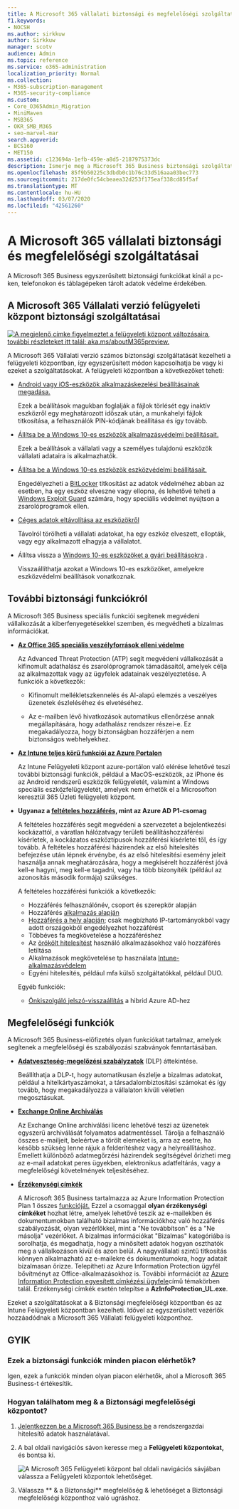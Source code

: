 ```yaml
---
title: A Microsoft 365 vállalati biztonsági és megfelelőségi szolgáltatásai
f1.keywords:
- NOCSH
ms.author: sirkkuw
author: Sirkkuw
manager: scotv
audience: Admin
ms.topic: reference
ms.service: o365-administration
localization_priority: Normal
ms.collection:
- M365-subscription-management
- M365-security-compliance
ms.custom:
- Core_O365Admin_Migration
- MiniMaven
- MSB365
- OKR_SMB_M365
- seo-marvel-mar
search.appverid:
- BCS160
- MET150
ms.assetid: c123694a-1efb-459e-a8d5-2187975373dc
description: Ismerje meg a Microsoft 365 Business biztonsági szolgáltatásait, amelyek segítenek megvédeni az adatokat pc-ken, telefonokon és táblagépeken.
ms.openlocfilehash: 85f9b50225c3dbdb0c1b76c33d516aaa03bec773
ms.sourcegitcommit: 217de0fc54cbeaea32d253f175eaf338cd85f5af
ms.translationtype: MT
ms.contentlocale: hu-HU
ms.lasthandoff: 03/07/2020
ms.locfileid: "42561260"
---
```

# <a name="microsoft-365-business-security-and-compliance-features"></a>A Microsoft 365 vállalati biztonsági és megfelelőségi szolgáltatásai

A Microsoft 365 Business egyszerűsített biztonsági funkciókat kínál a pc-ken, telefonokon és táblagépeken tárolt adatok védelme érdekében.
    
## <a name="microsoft-365-business-admin-center-security-features"></a>A Microsoft 365 Vállalati verzió felügyeleti központ biztonsági szolgáltatásai

[![A megjelenő címke figyelmeztet a felügyeleti központ változásaira, további részleteket itt talál: aka.ms/aboutM365preview.](../media/m365admincenterchanging.png)](https://docs.microsoft.com/office365/admin/microsoft-365-admin-center-preview)

A Microsoft 365 Vállalati verzió számos biztonsági szolgáltatását kezelheti a felügyeleti központban, így egyszerűsített módon kapcsolhatja be vagy ki ezeket a szolgáltatásokat. A felügyeleti központban a következőket teheti:
  
- [Android vagy iOS-eszközök alkalmazáskezelési beállításainak megadása.](app-protection-settings-for-android-and-ios.md) 
    
    Ezek a beállítások magukban foglalják a fájlok törlését egy inaktív eszközről egy meghatározott időszak után, a munkahelyi fájlok titkosítása, a felhasználók PIN-kódjának beállítása és így tovább.
    
- [Állítsa be a Windows 10-es eszközök alkalmazásvédelmi beállításait.](protection-settings-for-windows-10-devices.md) 
    
    Ezek a beállítások a vállalati vagy a személyes tulajdonú eszközök vállalati adataira is alkalmazhatók.
    
- [Állítsa be a Windows 10-es eszközök eszközvédelmi beállításait.](protection-settings-for-windows-10-pcs.md) 
    
    Engedélyezheti a [BitLocker](https://go.microsoft.com/fwlink/p/?linkid=871405) titkosítást az adatok védelméhez abban az esetben, ha egy eszköz elveszne vagy ellopna, és lehetővé teheti a [Windows Exploit Guard](https://docs.microsoft.com/windows/security/threat-protection/microsoft-defender-atp/enable-exploit-protection) számára, hogy speciális védelmet nyújtson a zsarolóprogramok ellen. 
    
- [Céges adatok eltávolítása az eszközökről](remove-company-data.md)
    
    Távolról törölheti a vállalati adatokat, ha egy eszköz elveszett, ellopták, vagy egy alkalmazott elhagyja a vállalatot.
    
- Állítsa vissza a [Windows 10-es eszközöket a gyári beállításokra](reset-devices-to-factory-settings.md) . 
    
    Visszaállíthatja azokat a Windows 10-es eszközöket, amelyekre eszközvédelmi beállítások vonatkoznak.
    
## <a name="additional-security-features"></a>További biztonsági funkciókról 

A Microsoft 365 Business speciális funkciói segítenek megvédeni vállalkozását a kiberfenyegetésekkel szemben, és megvédheti a bizalmas információkat.
  
- **[Az Office 365 speciális veszélyforrások elleni védelme](https://support.office.com/article/e100fe7c-f2a1-4b7d-9e08-622330b83653)**
    
    Az Advanced Threat Protection (ATP) segít megvédeni vállalkozását a kifinomult adathalász és zsarolóprogramok támadásaitól, amelyek célja az alkalmazottak vagy az ügyfelek adatainak veszélyeztetése. A funkciók a következők:
    
  - Kifinomult mellékletszkennelés és AI-alapú elemzés a veszélyes üzenetek észleléséhez és elvetéséhez.
    
  - Az e-mailben lévő hivatkozások automatikus ellenőrzése annak megállapítására, hogy adathalász rendszer részei-e. Ez megakadályozza, hogy biztonságban hozzáférjen a nem biztonságos webhelyekhez.

- **[Az Intune teljes körű funkciói az Azure Portalon](https://go.microsoft.com/fwlink/p/?linkid=871403)**
    
    Az Intune Felügyeleti központ azure-portálon való elérése lehetővé teszi további biztonsági funkciók, például a MacOS-eszközök, az iPhone és az Android rendszerű eszközök felügyeletét, valamint a Windows speciális eszközfelügyeletét, amelyek nem érhetők el a Microsofton keresztül 365 Üzleti felügyeleti központ.
- **Ugyanaz a [feltételes hozzáférés,](https://docs.microsoft.com/azure/active-directory/conditional-access/overview) mint az Azure AD P1-csomag**


    A feltételes hozzáférés segít megvédeni a szervezetet a bejelentkezési kockázattól, a váratlan hálózatvagy területi beállításhozzáférési kísérletek, a kockázatos eszköztípusok hozzáférési kísérletei től, és így tovább. A feltételes hozzáférési házirendek az első hitelesítés befejezése után lépnek érvénybe, és az első hitelesítési esemény jeleit használja annak meghatározására, hogy a megkísérelt hozzáférést jóvá kell-e hagyni, meg kell-e tagadni, vagy ha több bizonyíték (például az azonosítás második formája) szükséges.

    A feltételes hozzáférési funkciók a következők:

    - Hozzáférés felhasználónév, csoport és szerepkör alapján
    - Hozzáférés [alkalmazás alapján](https://docs.microsoft.com/azure/active-directory/conditional-access/app-based-conditional-access) 
    - [Hozzáférés a hely alapján](https://docs.microsoft.com/azure/active-directory/authentication/howto-registration-mfa-sspr-combined#conditional-access-policies-for-combined-registration);  csak megbízható IP-tartományokból vagy adott országokból engedélyezhet hozzáférést 
    - Többéves fa megkövetelése a hozzáféréshez
    - Az [örökölt hitelesítést](https://docs.microsoft.com/azure/active-directory/conditional-access/block-legacy-authentication) használó alkalmazásokhoz való hozzáférés letiltása
    - Alkalmazások megkövetelése tp használata [Intune-alkalmazásvédelem](https://docs.microsoft.com/azure/active-directory/conditional-access/app-protection-based-conditional-access)
    - Egyéni hitelesítés, például mfa külső szolgáltatókkal, például DUO.
   
    Egyéb funkciók:
    - [Önkiszolgáló jelszó-visszaállítás](https://docs.microsoft.com/azure/active-directory/authentication/concept-sspr-customization) a hibrid Azure AD-hez
    
## <a name="compliance-features"></a>Megfelelőségi funkciók

A Microsoft 365 Business-előfizetés olyan funkciókat tartalmaz, amelyek segítenek a megfelelőségi és szabályozási szabványok fenntartásában.

- **[Adatveszteség-megelőzési szabályzatok](https://support.office.com/article/1966b2a7-d1e2-4d92-ab61-42efbb137f5e)** (DLP) áttekintése. 
    
    Beállíthatja a DLP-t, hogy automatikusan észlelje a bizalmas adatokat, például a hitelkártyaszámokat, a társadalombiztosítási számokat és így tovább, hogy megakadályozza a vállalaton kívüli véletlen megosztásukat.
    
- **[Exchange Online Archiválás](https://products.office.com/exchange/microsoft-exchange-online-archiving-email)**
    
    Az Exchange Online archiválási licenc lehetővé teszi az üzenetek egyszerű archiválását folyamatos adatmentéssel. Tárolja a felhasználó összes e-mailjeit, beleértve a törölt elemeket is, arra az esetre, ha később szükség lenne rájuk a felderítéshez vagy a helyreállításhoz. Emellett különböző adatmegőrzési házirendek segítségével őrizheti meg az e-mail adatokat peres ügyekben, elektronikus adatfeltárás, vagy a megfelelőségi követelmények teljesítéséhez.
    
- **[Érzékenységi címkék](https://docs.microsoft.com/microsoft-365/compliance/sensitivity-labels)**

   A Microsoft 365 Business tartalmazza az Azure Information Protection Plan 1 összes [funkcióját.](https://go.microsoft.com/fwlink/p/?linkid=871407) Ezzel a csomaggal **olyan érzékenységi címkéket** hozhat létre, amelyek lehetővé teszik az e-mailekben és dokumentumokban található bizalmas információkhoz való hozzáférés szabályozását, olyan vezérlőkkel, mint a "Ne továbbítson" és a "Ne másolja" vezérlőket. A bizalmas információkat "Bizalmas" kategóriába is sorolhatja, és megadhatja, hogy a minősített adatok hogyan oszthatók meg a vállalkozáson kívül és azon belül. A nagyvállalati szintű titkosítás könnyen alkalmazható az e-mailekre és dokumentumokra, hogy adatait bizalmasan őrizze. Telepítheti az Azure Information Protection ügyfél bővítményt az Office-alkalmazásokhoz is. További információt az [Azure Information Protection egyesített címkézési ügyfele](https://docs.microsoft.com/azure/information-protection/rms-client/unifiedlabelingclient-version-release-history)című témakörben talál. Érzékenységi címkék esetén telepítse a **AzInfoProtection_UL.exe**.

Ezeket a szolgáltatásokat a &amp; Biztonsági megfelelőségi központban és az Intune Felügyeleti központban kezelheti. Idővel az egyszerűsített vezérlők hozzáadódnak a Microsoft 365 Vállalati felügyeleti központhoz.
  
    
## <a name="faq"></a>GYIK

 ### <a name="are-these-security-features-available-in-all-markets"></a>Ezek a biztonsági funkciók minden piacon elérhetők?
  
Igen, ezek a funkciók minden olyan piacon elérhetők, ahol a Microsoft 365 Business-t értékesítik.
  
### <a name="how-do-i-find-the-security-amp-compliance-center"></a>Hogyan találhatom meg &amp; a Biztonsági megfelelőségi központot?
  
1. [Jelentkezzen be a Microsoft 365 Business be](https://portal.microsoft.com/) a rendszergazdai hitelesítő adatok használatával. 
    
2. A bal oldali navigációs sávon keresse meg a **Felügyeleti központokat,** és bontsa ki. 
    
    ![A Microsoft 365 Felügyeleti központ bal oldali navigációs sávjában válassza a Felügyeleti központok lehetőséget.](../media/fa4484f8-c637-45fd-a7bd-bdb3abfd6c03.png)
  
3. Válassza ** &amp; a Biztonsági** megfelelőség &amp; lehetőséget a Biztonsági megfelelőségi központhoz való ugráshoz.
